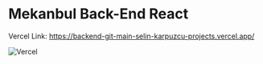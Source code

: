 # Mekanbul Back-End React 

Vercel Link: https://backend-git-main-selin-karpuzcu-projects.vercel.app/

![Vercel](https://github.com/user-attachments/assets/d5b33608-ed05-4215-add9-b80bec6ed35a)
